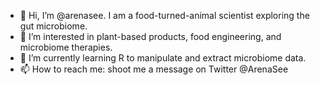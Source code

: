 - 👋 Hi, I’m @arenasee. I am a food-turned-animal scientist exploring the gut microbiome. 
- 👀 I’m interested in plant-based products, food engineering, and microbiome therapies. 
- 🌱 I’m currently learning R to manipulate and extract microbiome data. 
- 📫 How to reach me: shoot me a message on Twitter @ArenaSee

<!---
arenasee/arenasee is a ✨ special ✨ repository because its `README.md` (this file) appears on your GitHub profile.
You can click the Preview link to take a look at your changes.
--->
